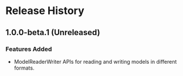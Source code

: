 # Release History

## 1.0.0-beta.1 (Unreleased)

### Features Added

- ModelReaderWriter APIs for reading and writing models in different formats.
